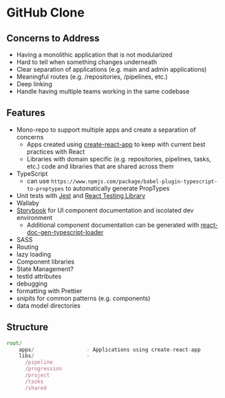 # GitHub Clone

## Concerns to Address

- Having a monolithic application that is not modularized
- Hard to tell when something changes underneath
- Clear separation of applications (e.g. main and admin applications)
- Meaningful routes (e.g. /repositories, /pipelines, etc.)
- Deep linking
- Handle having multiple teams working in the same codebase

## Features

- Mono-repo to support multiple apps and create a separation of concerns
  - Apps created using [create-react-app](https://reactjs.org/docs/create-a-new-react-app.html) to keep with current best practices with React
  - Libraries with domain specific (e.g. repositories, pipelines, tasks, etc.) code and libraries that are shared across them
- TypeScript
  - can use `https://www.npmjs.com/package/babel-plugin-typescript-to-proptypes` to automatically generate PropTypes
- Unit tests with [Jest](https://jestjs.io/) and [React Testing Library](https://testing-library.com/docs/react-testing-library/intro)
- Wallaby
- [Storybook](https://storybook.js.org/) for UI component documentation and iscolated dev environment
  - Additional component documentation can be generated with [react-doc-gen-typescript-loader](https://github.com/strothj/react-docgen-typescript-loader)
- SASS
- Routing
- lazy loading
- Component libraries
- State Management?
- testId attributes
- debugging
- formatting with Prettier
- snipits for common patterns (e.g. components)
- data model directories

## Structure

```ts
root/
    apps/                 - Applications using create-react-app
    libs/                 -
      /pipeline
      /progression
      /project
      /tasks
      /shared
```
